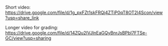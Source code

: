 Short video: https://drive.google.com/file/d/1g_pxFZt1skFRQj4ZTiP0qT8OT2l4Scon/view?usp=share_link

Longer video for grading: https://drive.google.com/file/d/14ZQu2IVJlnEaGQyBnrJsBPbI7FTSe-GC/view?usp=sharing

